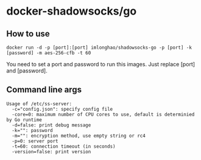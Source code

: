 docker-shadowsocks/go
========
How to use
--------
    docker run -d -p [port]:[port] imlonghao/shadowsocks-go -p [port] -k [password] -m aes-256-cfb -t 60
You need to set a port and password to run this images.
Just replace [port] and [password].

Command line args
--------

    Usage of /etc/ss-server:
      -c="config.json": specify config file
      -core=0: maximum number of CPU cores to use, default is determinied by Go runtime
      -d=false: print debug message
      -k="": password
      -m="": encryption method, use empty string or rc4
      -p=0: server port
      -t=60: connection timeout (in seconds)
      -version=false: print version
